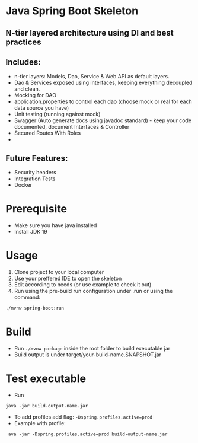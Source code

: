 # Java Spring Boot Skeleton
## N-tier layered architecture using DI and best practices

## Includes:
- n-tier layers: Models, Dao, Service & Web API as default layers.
- Dao & Services exposed using interfaces, keeping everything decoupled and clean.
- Mocking for DAO
- application.properties to control each dao (choose mock or real for each data source you have)
- Unit testing (running against mock)
- Swagger (Auto generate docs using javadoc standard) - keep your code documented, document Interfaces & Controller
- Secured Routes With Roles
- 
## Future Features:
- Security headers
- Integration Tests
- Docker

# Prerequisite
- Make sure you have java installed
- Install JDK 19

# Usage
1. Clone project to your local computer
2. Use your preffered IDE to open the skeleton
3. Edit according to needs (or use example to check it out)
4. Run using the pre-build run configuration under .run or using the command:
```bash
./mvnw spring-boot:run
```

# Build
* Run `./mvnw package` inside the root folder to build executable jar
* Build output is under target/your-build-name.SNAPSHOT.jar
# Test executable
* Run 
```
java -jar build-output-name.jar
``` 
* To add profiles add flag: `-Dspring.profiles.active=prod`
* Example with profile: 
```
 ava -jar -Dspring.profiles.active=prod build-output-name.jar
